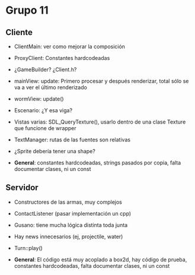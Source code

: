 # Grupo 11

## Cliente

* ClientMain: ver como mejorar la composición

* ProxyClient: Constantes hardcodeadas

* ¿GameBuilder? ¿Client.h?

* mainView: update: Primero procesar y después renderizar, total sólo se va a ver el último renderizado

* wormView: update()

* Escenario: ¿Y esa viga?

* Vistas varias: SDL_QueryTexture(), usarlo dentro de una clase Texture que funcione de wrapper

* TextManager: rutas de las fuentes son relativas

* ¿Sprite debería tener una shape?

* **General**: constantes hardcodeadas, strings pasados por copia, falta documentar clases, ni un const

## Servidor

* Constructores de las armas, muy complejos

* ContactListener (pasar implementación un cpp)

* Gusano: tiene mucha lógica distinta toda junta

* Hay news innecesarios (ej, projectile, water)

* Turn::play()

* **General**: El código está muy acoplado a box2d, hay código de prueba, constantes hardcodeadas, falta documentar clases, ni un const
